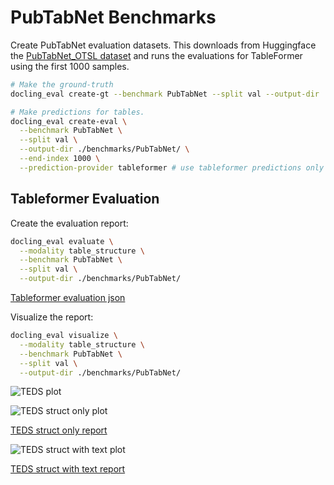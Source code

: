# PubTabNet Benchmarks

Create PubTabNet evaluation datasets. This downloads from Huggingface the [PubTabNet_OTSL dataset](https://huggingface.co/datasets/ds4sd/Pubtabnet_OTSL) and runs the evaluations for TableFormer using the first 1000 samples.

```sh
# Make the ground-truth
docling_eval create-gt --benchmark PubTabNet --split val --output-dir ./benchmarks/PubTabNet/ 

# Make predictions for tables.
docling_eval create-eval \
  --benchmark PubTabNet \
  --split val \
  --output-dir ./benchmarks/PubTabNet/ \
  --end-index 1000 \
  --prediction-provider tableformer # use tableformer predictions only
```

## Tableformer Evaluation

Create the evaluation report:

```sh
docling_eval evaluate \
  --modality table_structure \
  --benchmark PubTabNet \
  --split val \
  --output-dir ./benchmarks/PubTabNet/ 
```

[Tableformer evaluation json](evaluations/PubTabNet/evaluation_PubTabNet_tableformer.json)

Visualize the report:

```sh
docling_eval visualize \
  --modality table_structure \
  --benchmark PubTabNet \
  --split val \
  --output-dir ./benchmarks/PubTabNet/ 
```

![TEDS plot](evaluations/PubTabNet/evaluation_PubTabNet_tableformer-delta_row_col.png)

![TEDS struct only plot](evaluations/PubTabNet/evaluation_PubTabNet_tableformer_TEDS_struct-only.png)

[TEDS struct only report](evaluations/PubTabNet/evaluation_PubTabNet_tableformer_TEDS_struct-only.txt)

![TEDS struct with text plot](evaluations/PubTabNet/evaluation_PubTabNet_tableformer_TEDS_struct-with-text.png)

[TEDS struct with text report](evaluations/PubTabNet/evaluation_PubTabNet_tableformer_TEDS_struct-with-text.txt)

